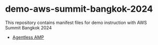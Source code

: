 # demo-aws-summit-bangkok-2024
This repository contains manifest files for demo instruction with AWS Summit Bangkok 2024

- [Agentless AMP](agentless-amp)

